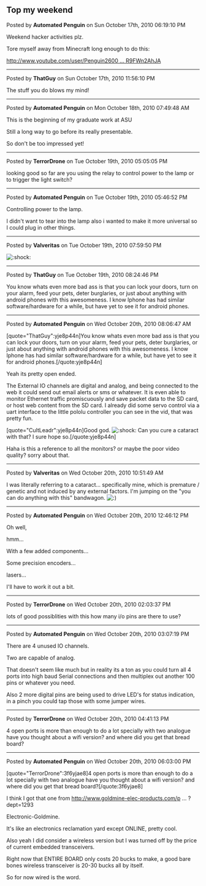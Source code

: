 ## Top my weekend
Posted by **Automated Penguin** on Sun October 17th, 2010 06:19:10 PM

Weekend hacker activities plz.

Tore myself away from Minecraft long enough to do this:

<!-- m --><a class="postlink" href="http://www.youtube.com/user/Penguin2600?feature=mhum#p/a/u/0/3R9FWn2AhJA">http://www.youtube.com/user/Penguin2600 ... R9FWn2AhJA</a><!-- m -->

--------------------------------------------------------------------------------

Posted by **ThatGuy** on Sun October 17th, 2010 11:56:10 PM

The stuff you do blows my mind!

--------------------------------------------------------------------------------

Posted by **Automated Penguin** on Mon October 18th, 2010 07:49:48 AM

This is the beginning of my graduate work at ASU

Still a long way to go before its really presentable.

So don't be too impressed yet!

--------------------------------------------------------------------------------

Posted by **TerrorDrone** on Tue October 19th, 2010 05:05:05 PM

looking good so far 
are you using the relay to control power to the lamp or to trigger the light switch?

--------------------------------------------------------------------------------

Posted by **Automated Penguin** on Tue October 19th, 2010 05:46:52 PM

Controlling power to the lamp.

I didn't want to tear into the lamp also i wanted to make it more universal so I could plug in other things.

--------------------------------------------------------------------------------

Posted by **Valveritas** on Tue October 19th, 2010 07:59:50 PM

<!-- s:shock: --><img src="{SMILIES_PATH}/icon_eek.gif" alt=":shock:" title="Shocked" /><!-- s:shock: -->

--------------------------------------------------------------------------------

Posted by **ThatGuy** on Tue October 19th, 2010 08:24:46 PM

You know whats even more bad ass is that you can lock your doors, turn on your alarm, feed your pets, deter burglaries, or just about anything with android phones with this awesomeness. I know Iphone has had similar software/hardware for a while, but have yet to see it for android phones.

--------------------------------------------------------------------------------

Posted by **Automated Penguin** on Wed October 20th, 2010 08:06:47 AM

[quote="ThatGuy":yje8p44n]You know whats even more bad ass is that you can lock your doors, turn on your alarm, feed your pets, deter burglaries, or just about anything with android phones with this awesomeness. I know Iphone has had similar software/hardware for a while, but have yet to see it for android phones.[/quote:yje8p44n]

Yeah its pretty open ended.

The External IO channels are digital and analog, and being connected to the web it could  send out email alerts or sms or whatever. It is even able to monitor Ethernet traffic promiscuously and save packet data to the SD card, or host web content from the SD card. I already did some servo control via a uart interface to the little pololu controller you can see in the vid,  that was pretty fun.

[quote="CultLeadr":yje8p44n]Good god. <!-- s:shock: --><img src="{SMILIES_PATH}/icon_eek.gif" alt=":shock:" title="Shocked" /><!-- s:shock: --> Can you cure a cataract with that? I sure hope so.[/quote:yje8p44n]

Haha is this a reference to all the monitors? or maybe the poor video quality? sorry about that.

--------------------------------------------------------------------------------

Posted by **Valveritas** on Wed October 20th, 2010 10:51:49 AM

I was literally referring to a cataract... specifically mine, which is premature / genetic and
not induced by any external factors.  I'm jumping on the "you can do anything with this" bandwagon. <!-- s:) --><img src="{SMILIES_PATH}/icon_e_smile.gif" alt=":)" title="Smile" /><!-- s:) -->

--------------------------------------------------------------------------------

Posted by **Automated Penguin** on Wed October 20th, 2010 12:46:12 PM

Oh well,

hmm... 


With a few added components...

Some precision encoders...

lasers...

I'll have to work it out a bit.

--------------------------------------------------------------------------------

Posted by **TerrorDrone** on Wed October 20th, 2010 02:03:37 PM

lots of good possiblities with this how many i/o pins are there to use?

--------------------------------------------------------------------------------

Posted by **Automated Penguin** on Wed October 20th, 2010 03:07:19 PM

There are 4 unused IO channels.

Two are capable of analog.

That doesn't seem like much but in reality its a ton as you could turn all 4 ports into high baud Serial connections and then multiplex out another 100 pins or whatever you need.

Also 2 more digital pins are being used to drive LED's for status indication, in a pinch you could tap those with some jumper wires.

--------------------------------------------------------------------------------

Posted by **TerrorDrone** on Wed October 20th, 2010 04:41:13 PM

4 open ports is more than enough to do a lot specially with two analogue have you thought about a wifi version? and where did you get that bread board?

--------------------------------------------------------------------------------

Posted by **Automated Penguin** on Wed October 20th, 2010 06:03:00 PM

[quote="TerrorDrone":3f6yjae8]4 open ports is more than enough to do a lot specially with two analogue have you thought about a wifi version? and where did you get that bread board?[/quote:3f6yjae8]

I think I got that one from <!-- m --><a class="postlink" href="http://www.goldmine-elec-products.com/products.asp?dept=1293">http://www.goldmine-elec-products.com/p ... ?dept=1293</a><!-- m -->

Electronic-Goldmine.

It's like an electronics reclamation yard except ONLINE, pretty cool.


Also yeah I did consider a wireless version but I was turned off by the price of current embedded transceivers.

Right now that ENTIRE BOARD only costs 20 bucks to make, a good bare bones wireless transceiver is 20-30 bucks all by itself.

So for now wired is the word.

